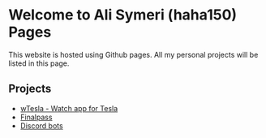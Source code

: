 # Welcome to Ali Symeri (haha150) Pages

This website is hosted using Github pages. All my personal projects will be listed in this page.

## Projects

* [wTesla - Watch app for Tesla](https://haha150.github.io/wTesla)
* [Finalpass](https://haha150.github.io/finalpass)
* [Discord bots](https://haha150.github.io/discord)
